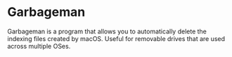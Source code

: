 # Garbageman
Garbageman is a program that allows you to automatically delete the indexing files created by macOS. Useful for removable drives that are used across multiple OSes.
